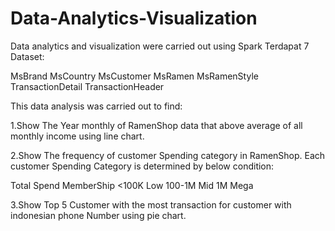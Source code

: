 # Data-Analytics-Visualization
Data analytics and visualization were carried out using Spark
Terdapat 7 Dataset:

MsBrand
MsCountry
MsCustomer
MsRamen
MsRamenStyle
TransactionDetail
TransactionHeader

This data analysis was carried out to find:

1.Show The Year monthly of RamenShop data that above average of all monthly income using line chart.

2.Show The frequency of customer Spending category in RamenShop. Each customer Spending Category is determined by below condition:

   Total Spend            MemberShip
     <100K                   Low
    100-1M                   Mid
      1M                     Mega
      
3.Show Top 5 Customer with the most transaction for customer with indonesian phone Number using pie chart.
